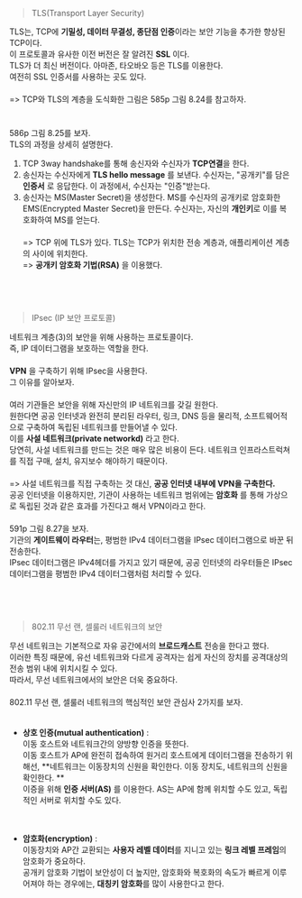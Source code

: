 > TLS(Transport Layer Security)

TLS는, TCP에 **기밀성, 데이터 무결성, 종단점 인증**이라는 보안 기능을 추가한 향상된 TCP이다.　   
이 프로토콜과 유사한 이전 버전은 잘 알려진 **SSL** 이다. 　   
TLS가 더 최신 버전이다. 아마존, 타오바오 등은 TLS를 이용한다.　   
여전히 SSL 인증서를 사용하는 곳도 있다.　   
　   
=> TCP와 TLS의 계층을 도식화한 그림은 585p 그림 8.24를 참고하자.　   
　   
    　   
586p 그림 8.25를 보자.　   
TLS의 과정을 상세히 설명한다. 　   
1. TCP 3way handshake를 통해 송신자와 수신자가 **TCP연결**을 한다.　   
2. 송신자는 수신자에게 **TLS hello message** 를 보낸다. 수신자는, "공개키"를 담은 **인증서** 로 응답한다. 이 과정에서, 수신자는 "인증"받는다. 　   
3. 송신자는 MS(Master Secret)을 생성한다. MS를 수신자의 공개키로 암호화한 EMS(Encrypted Master Secret)을 만든다. 수신자는, 자신의 **개인키**로 이를 복호화하여 MS를 얻는다.　   
　   
=> TCP 위에 TLS가 있다. TLS는 TCP가 위치한 전송 계층과, 애플리케이션 계층의 사이에 위치한다.　   
=> **공개키 암호화 기법(RSA)** 을 이용했다.　   
　   
　   
　   
> IPsec (IP 보안 프로토콜)

네트워크 계층(3)의 보안을 위해 사용하는 프로토콜이다.　   
즉, IP 데이터그램을 보호하는 역할을 한다.　   
　   
**VPN** 을 구축하기 위해 IPsec을 사용한다.　   
그 이유를 알아보자.　   
　   
여러 기관들은 보안을 위해 자신만의 IP 네트워크를 갖길 원한다.　   
원한다면 공공 인터넷과 완전히 분리된 라우터, 링크, DNS 등을 물리적, 소프트웨어적으로 구축하여 독립된 네트워크를 만들어낼 수 있다.　   
이를 **사설 네트워크(private networkd)** 라고 한다. 　   
당연히, 사설 네트워크를 만드는 것은 매우 많은 비용이 든다. 네트워크 인프라스트럭쳐를 직접 구매, 설치, 유지보수 해야하기 때문이다.　   
　   
=> 사설 네트워크를 직접 구축하는 것 대신, **공공 인터넷 내부에 VPN을 구축한다.**　   
공공 인터넷을 이용하지만, 기관이 사용하는 네트워크 범위에는 **암호화** 를 통해 가상으로 독립된 것과 같은 효과를 가진다고 해서 VPN이라고 한다.　   
　   
591p 그림 8.27을 보자.　   
기관의 **게이트웨이 라우터**는, 평범한 IPv4 데이터그램을 IPsec 데이터그램으로 바꾼 뒤 전송한다. 　   
IPsec 데이터그램은 IPv4헤더를 가지고 있기 때문에, 공공 인터넷의 라우터들은 IPsec 데이터그램을 평범한 IPv4 데이터그램처럼 처리할 수 있다.　   
　   
　   
　   
> 802.11 무선 랜, 셀룰러 네트워크의 보안

무선 네트워크는 기본적으로 자유 공간에서의 **브로드캐스트** 전송을 한다고 했다. 　   
이러한 특징 때문에, 유선 네트워크와 다르게 공격자는 쉽게 자신의 장치를 공격대상의 전송 범위 내에 위치시킬 수 있다. 　   
따라서, 무선 네트워크에서의 보안은 더욱 중요하다.　   
　   
802.11 무선 랜, 셀룰러 네트워크의 핵심적인 보안 관심사 2가지를 보자.　   
　   
- **상호 인증(mutual authentication)** :　   
  이동 호스트와 네트워크간의 양방향 인증을 뜻한다.　   
  이동 호스트가 AP에 완전히 접속하여 원거리 호스트에게 데이터그램을 전송하기 위해선, **네트워크는 이동장치의 신원을 확인한다. 이동 장치도, 네트워크의 신원을 확인한다. **　   
  이증을 위해 **인증 서버(AS)** 를 이용한다. AS는 AP에 함께 위치할 수도 있고, 독립적인 서버로 위치할 수도 있다.　   

　   
- **암호화(encryption)** :　   
  이동장치와 AP간 교환되는 **사용자 레벨 데이터**를 지니고 있는 **링크 레벨 프레임**의 암호화가 중요하다.　   
  공개키 암호화 기법이 보안성이 더 높지만, 암호화와 복호화의 속도가 빠르게 이루어져야 하는 경우에는, **대칭키 암호화**를 많이 사용한다고 한다.　   

